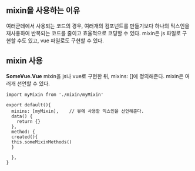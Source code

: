 ## mixin을 사용하는 이유

여러군데에서 사용되는 코드의 경우, 여러개의 컴포넌트를 만들기보다 하나의 믹스인을 재사용하여 반복되는 코드를 줄이고 효율적으로 코딩할 수 있다. 
mixin은 js 파일로 구현할 수도 있고, vue 파일로도 구현할 수 있다. 


## mixin 사용
**SomeVue.Vue**
mixin을 js나 vue로 구현한 뒤, mixins: []에 정의해준다. mixin은 여러개 선언할 수 있다. 

```
import myMixin from './mixin/myMixin'

export default(){
  mixins: [myMixin],	// 뷰에 사용할 믹스인을 선언해준다.
  data() {
  	return {}
  },
  method: {
  created(){
  this.someMixinMethods()
  }
  
  },
}
```
